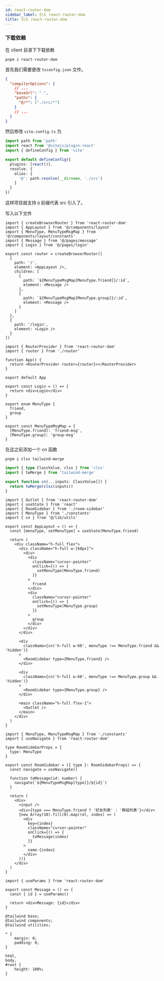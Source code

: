 ```yaml
---
id: react-router-dom
sidebar_label: 引入 react-router-dom
title: 引入 react-router-dom
---
```


### 下载依赖

在 client 目录下下载依赖

```shell
pnpm i react-router-dom
```

首先我们需要更改 `tsconfig.json` 文件。

```json title="apps/client/tsconfig.json"
{
  "compilerOptions": {
    // ...
    "baseUrl": ".",
    "paths": {
      "@/*": ["./src/*"]
    }
    // ...
  }
}
```

然后修改 `vite.config.ts` 为

```ts title="apps/client/vite.config.ts"
import path from 'path'
import react from '@vitejs/plugin-react'
import { defineConfig } from 'vite'

export default defineConfig({
  plugins: [react()],
  resolve: {
    alias: {
      '@': path.resolve(__dirname, './src')
    }
  }
})
```

这样项目就支持 `@` 前缀代表 src 引入了。

写入以下文件

```tsx title="apps/client/src/router/index.tsx"
import { createBrowserRouter } from 'react-router-dom'
import { AppLayout } from '@/components/layout'
import { MenuType, MenuTypeMsgMap } from '@/components/layout/constants'
import { Message } from '@/pages/message'
import { Login } from '@/pages/login'

export const router = createBrowserRouter([
  {
    path: '/',
    element: <AppLayout />,
    children: [
      {
        path: `${MenuTypeMsgMap[MenuType.friend]}/:id`,
        element: <Message />
      },
      {
        path: `${MenuTypeMsgMap[MenuType.group]}/:id`,
        element: <Message />
      }
    ]
  },
  {
    path: '/login',
    element: <Login />
  }
])
```

```tsx title="apps/client/src/App.tsx"
import { RouterProvider } from 'react-router-dom'
import { router } from './router'

function App() {
  return <RouterProvider router={router}></RouterProvider>
}

export default App
```

```tsx title="apps/client/src/pages/account/login.tsx"
export const Login = () => {
  return <div>Login</div>
}
```

```tsx title="apps/client/src/components/layout/constants.ts"
export enum MenuType {
  friend,
  group
}

export const MenuTypeMsgMap = {
  [MenuType.friend]: 'friend-msg',
  [MenuType.group]: 'group-msg'
}
```

在这之前添加一个 cn 函数

```shell
pnpm i clsx tailwind-merge
```

```ts title="apps/client/src/lib/utils.ts"
import { type ClassValue, clsx } from 'clsx'
import { twMerge } from 'tailwind-merge'

export function cn(...inputs: ClassValue[]) {
  return twMerge(clsx(inputs))
}
```

```tsx title="apps/client/src/components/layout/index.tsx"
import { Outlet } from 'react-router-dom'
import { useState } from 'react'
import { RoomSidebar } from './room-sidebar'
import { MenuType } from './constants'
import { cn } from '@/lib/utils'

export const AppLayout = () => {
  const [menuType, setMenuType] = useState(MenuType.friend)

  return (
    <div className="h-full flex">
      <div className="h-full w-[60px]">
        <div>
          <div
            className="cursor-pointer"
            onClick={() => {
              setMenuType(MenuType.friend)
            }}
          >
            friend
          </div>
          <div
            className="cursor-pointer"
            onClick={() => {
              setMenuType(MenuType.group)
            }}
          >
            group
          </div>
        </div>
      </div>

      <div
        className={cn('h-full w-60', menuType !== MenuType.friend && 'hidden')}
      >
        <RoomSidebar type={MenuType.friend} />
      </div>

      <div
        className={cn('h-full w-60', menuType !== MenuType.group && 'hidden')}
      >
        <RoomSidebar type={MenuType.group} />
      </div>

      <main className="h-full flex-1">
        <Outlet />
      </main>
    </div>
  )
}
```

```tsx title="apps/client/src/components/layout/room-sidebar.tsx"
import { MenuType, MenuTypeMsgMap } from './constants'
import { useNavigate } from 'react-router-dom'

type RoomSidebarProps = {
  type: MenuType
}

export const RoomSidebar = ({ type }: RoomSidebarProps) => {
  const navigate = useNavigate()

  function toMessage(id: number) {
    navigate(`${MenuTypeMsgMap[type]}/${id}`)
  }

  return (
    <div>
      <input />
      <div>{type === MenuType.friend ? '好友列表' : '群组列表'}</div>
      {new Array(10).fill(0).map((el, index) => (
        <div
          key={index}
          className="cursor-pointer"
          onClick={() => {
            toMessage(index)
          }}
        >
          name-{index}
        </div>
      ))}
    </div>
  )
}
```

```tsx title="apps/client/src/pages/message.tsx"
import { useParams } from 'react-router-dom'

export const Message = () => {
  const { id } = useParams()

  return <div>Message: {id}</div>
}
```

```tsx title="apps/client/src/index.css"
@tailwind base;
@tailwind components;
@tailwind utilities;

* {
	margin: 0;
	padding: 0;
}

html,
body,
#root {
	height: 100%;
}
```
